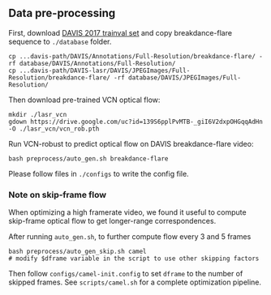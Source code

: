 ## Data pre-processing

First, download [DAVIS 2017 trainval set](https://data.vision.ee.ethz.ch/csergi/share/davis/DAVIS-2017-trainval-Full-Resolution.zip) 
and copy breakdance-flare sequence to `./database` folder.
```
cp ...davis-path/DAVIS/Annotations/Full-Resolution/breakdance-flare/ -rf database/DAVIS/Annotations/Full-Resolution/
cp ...davis-path/DAVIS-lasr/DAVIS/JPEGImages/Full-Resolution/breakdance-flare/ -rf database/DAVIS/JPEGImages/Full-Resolution/
```
Then download pre-trained VCN optical flow:
```
mkdir ./lasr_vcn
gdown https://drive.google.com/uc?id=139S6pplPvMTB-_giI6V2dxpOHGqqAdHn -O ./lasr_vcn/vcn_rob.pth
```
Run VCN-robust to predict optical flow on DAVIS breakdance-flare video:
```
bash preprocess/auto_gen.sh breakdance-flare
```

Please follow files in `./configs` to write the config file.

### Note on skip-frame flow
When optimizing a high framerate video, we found it useful to compute skip-frame 
optical flow to get longer-range correspondences.

After running `auto_gen.sh`, to further compute flow every 3 and 5 frames
```
bash preprocess/auto_gen_skip.sh camel
# modify $dframe variable in the script to use other skipping factors
```

Then follow `configs/camel-init.config` to set `dframe` to the number of skipped frames.
See `scripts/camel.sh` for a complete optimization pipeline.
